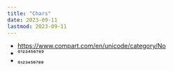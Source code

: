 ```yaml
---
title: "Chars"
date: 2023-09-11
lastmod: 2023-09-11
---
```

- https://www.compart.com/en/unicode/category/No
- ⁰¹²³⁴⁵⁶⁷⁸⁹
- ₀₁₂₃₄₅₆₇₈₉
